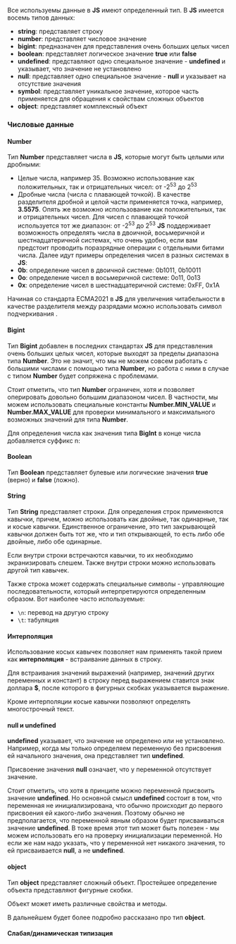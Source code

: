 Все используемы данные в **JS** имеют определенный тип. В **JS** имеется восемь типов данных:
- **string**: представляет строку
- **number**: представляет числовое значение
- **bigint**: предназначен для представления очень больших целых чисел
- **boolean**: представляет логическое значение **true** или **false**
- **undefined**: представляют одно специальное значение - **undefined** и указывает, что значение не установлено
- **null**: представляет одно специальное значение - **null** и указывает на отсутствие значения
- **symbol**: представляет уникальное значение, которое часть применяется для обращения к свойствам сложных объектов
- **object**: представляет комплексный объект
### Числовые данные
#### Number
Тип **Number** представляет числа в **JS**, которые могут быть целыми или дробными:
- Целые числа, например 35. Возможно использование как положительных, так и отрицательных чисел: от -2<sup>53</sup> до 2<sup>53</sup>
- Дробные числа (числа с плавающей точкой). В качестве разделителя дробной и целой части применяется точка, например, **3.5575**. Опять же возможно использование как положительных, так и отрицательных чисел. Для чисел с плавающей точкой используется тот же диапазон: от -2<sup>53</sup> до 2<sup>53</sup>
**JS** поддерживает возможность определять числа в двоичной, восьмеричной и шестнадцатеричной системах, что очень удобно, если вам предстоит проводить поразрядные операции с отдельными битами числа. Далее идут примеры определения чисел в разных системах в **JS**:
- **0b**: определение чисел в двоичной системе: 0b1011, 0b10011
- **0o**: определение чисел в восьмеричной системе: 0o11, 0o13
- **0x**: определение чисел в шестнадцатеричной системе: 0xFF, 0x1A

Начиная со стандарта ECMA2021 в **JS** для увеличения читабельности в качестве разделителя между разрядами можно использовать символ подчеркивания <u> </u>.
#### Bigint
Тип **Bigint** добавлен в последних стандартах **JS** для представления очень больших целых чисел, которые выходят за пределы диапазона типа **Number**. Это не значит, что мы не можем совсем работать с большими числами с помощью типа **Number**, но работа с ними в случае с типом **Number** будет сопряжена с проблемами.

Стоит отметить, что тип **Number** ограничен, хотя и позволяет оперировать довольно большим диапазоном чисел. В частности, мы можем использовать специальные константы **Number.MIN_VALUE** и **Number.MAX_VALUE** для проверки минимального и максимального возможных значений для типа **Number**.

Для определения числа как значения типа **BigInt** в конце числа добавляется суффикс n:
#### Boolean
Тип **Boolean** представляет булевые или логические значения **true** (верно) и **false** (ложно).
#### String
Тип **String** представляет строки. Для определения строк применяются кавычки, причем, можно использовать как двойные, так одинарные, так и косые кавычки. Единственное ограничение, это тип закрывающей кавычки должен быть тот же, что и тип открывающей, то есть либо обе двойные, либо обе одинарные.

Если внутри строки встречаются кавычки, то их необходимо экранизировать слешем. Также внутри строки можно использовать другой тип кавычек.

Также строка может содержать специальные символы - управляющие последовательности, который интерпретируются определенным образом. Вот наиболее часто используемые:
- ```\n```: перевод на другую строку
- ```\t```: табуляция
#### Интерполяция
Использование косых кавычек позволяет нам применять такой прием как **интерполяция** - встраивание данных в строку.

Для встраивания значений выражений (например, значений других переменных и констант) в строку перед выражением ставится знак доллара **$**, после которого в фигурных скобках указывается выражение.

Кроме интерполяции косые кавычки позволяют определять многострочный текст.
#### null и undefined
**undefined** указывает, что значение не определено или не установлено. Например, когда мы только определяем переменную без присвоения ей начального значения, она представляет тип **undefined**.

Присвоение значения **null** означает, что у переменной отсутствует значение.

Стоит отметить, что хотя в принципе можно переменной присвоить значение **undefined**. Но основной смысл **undefined** состоит в том, что переменная не инициализирована, что обычно происходит до первого присвоения ей какого-либо значения. Поэтому обычно не предполагается, что переменной явным образом будет присваиваться значение **undefined**. В тоже время этот тип может быть полезен - мы можем использовать его на проверку инициализации переменной. Но если же нам надо указать, что у переменной нет никакого значения, то ей присваивается **null**, а не **undefined**.
#### object
Тип **object** представляет сложный объект. Простейшее определение объекта представляют фигурные скобки.

Объект может иметь различные свойства и методы.

В дальнейшем будет более подробно рассказано про тип **object**.
#### Слабая/динамическая типизация